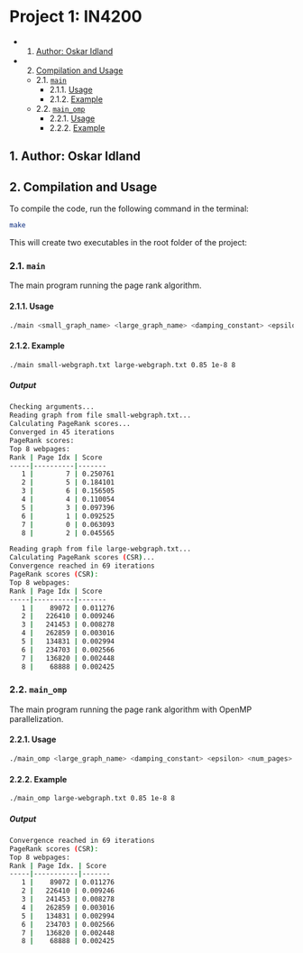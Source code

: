 # Project 1: IN4200
<!-- vscode-markdown-toc -->
* 1. [Author: Oskar Idland](#Author:OskarIdland)
* 2. [Compilation and Usage](#CompilationandUsage)
	* 2.1. [`main`](#main)
		* 2.1.1. [Usage](#Usage)
		* 2.1.2. [Example](#Example)
	* 2.2. [`main_omp`](#main_omp)
		* 2.2.1. [Usage](#Usage-1)
		* 2.2.2. [Example](#Example-1)

<!-- vscode-markdown-toc-config
	numbering=true
	autoSave=true
	/vscode-markdown-toc-config -->
<!-- /vscode-markdown-toc -->

##  1. <a name='Author:OskarIdland'></a>Author: Oskar Idland



##  2. <a name='CompilationandUsage'></a>Compilation and Usage
To compile the code, run the following command in the terminal:
```bash
make 
```
This will create two executables in the root folder of the project:

###  2.1. <a name='main'></a>`main` 
The main program running the page rank algorithm.

####  2.1.1. <a name='Usage'></a>Usage
```bash
./main <small_graph_name> <large_graph_name> <damping_constant> <epsilon> <num_pages>
```

####  2.1.2. <a name='Example'></a>Example
```bash
./main small-webgraph.txt large-webgraph.txt 0.85 1e-8 8
```

##### Output
```bash
Checking arguments...
Reading graph from file small-webgraph.txt...
Calculating PageRank scores...
Converged in 45 iterations
PageRank scores:
Top 8 webpages:
Rank | Page Idx | Score
-----|----------|-------
   1 |        7 | 0.250761
   2 |        5 | 0.184101
   3 |        6 | 0.156505
   4 |        4 | 0.110054
   5 |        3 | 0.097396
   6 |        1 | 0.092525
   7 |        0 | 0.063093
   8 |        2 | 0.045565

Reading graph from file large-webgraph.txt...
Calculating PageRank scores (CSR)...
Convergence reached in 69 iterations
PageRank scores (CSR):
Top 8 webpages:
Rank | Page Idx | Score
-----|----------|-------
   1 |    89072 | 0.011276
   2 |   226410 | 0.009246
   3 |   241453 | 0.008278
   4 |   262859 | 0.003016
   5 |   134831 | 0.002994
   6 |   234703 | 0.002566
   7 |   136820 | 0.002448
   8 |    68888 | 0.002425
```

###  2.2. <a name='main_omp'></a>`main_omp` 
The main program running the page rank algorithm with OpenMP parallelization.

####  2.2.1. <a name='Usage-1'></a>Usage
```bash
./main_omp <large_graph_name> <damping_constant> <epsilon> <num_pages>
```

####  2.2.2. <a name='Example-1'></a>Example
```bash
./main_omp large-webgraph.txt 0.85 1e-8 8
```

##### Output
```bash
Convergence reached in 69 iterations
PageRank scores (CSR):
Top 8 webpages:
Rank | Page Idx. | Score
-----|-----------|-------
   1 |    89072 | 0.011276
   2 |   226410 | 0.009246
   3 |   241453 | 0.008278
   4 |   262859 | 0.003016
   5 |   134831 | 0.002994
   6 |   234703 | 0.002566
   7 |   136820 | 0.002448
   8 |    68888 | 0.002425
```